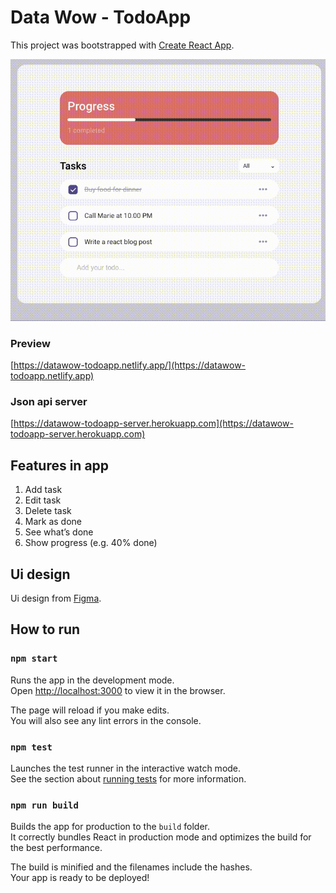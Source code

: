 # Data Wow - TodoApp 
This project was bootstrapped with [Create React App](https://github.com/facebook/create-react-app).

![alt text](https://github.com/titeller/datawow-todoapp/blob/main/public/demo.gif)

### Preview
[https://datawow-todoapp.netlify.app/](https://datawow-todoapp.netlify.app)

### Json api server
[https://datawow-todoapp-server.herokuapp.com](https://datawow-todoapp-server.herokuapp.com)

## Features in app

1. Add task
2. Edit task
3. Delete task
4. Mark as done
5. See what’s done
6. Show progress (e.g. 40% done)

## Ui design
Ui design from [Figma](https://www.figma.com/file/3CJh1KDBSXHzUqqN3THmcD/Todos?node-id=0%3A1.).

## How to run

### `npm start`

Runs the app in the development mode.\
Open [http://localhost:3000](http://localhost:3000) to view it in the browser.

The page will reload if you make edits.\
You will also see any lint errors in the console.

### `npm test`

Launches the test runner in the interactive watch mode.\
See the section about [running tests](https://facebook.github.io/create-react-app/docs/running-tests) for more information.

### `npm run build`

Builds the app for production to the `build` folder.\
It correctly bundles React in production mode and optimizes the build for the best performance.

The build is minified and the filenames include the hashes.\
Your app is ready to be deployed!

 
